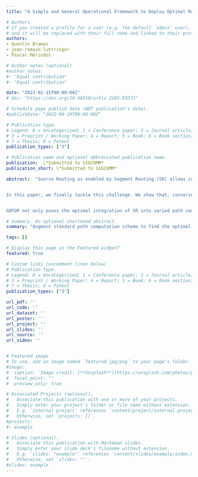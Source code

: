 ```yaml
---
title: "A Simple and General Operational Framework to Deploy Optimal Routes with Source Routing"

# Authors
# If you created a profile for a user (e.g. the default `admin` user), write the username (folder name) here 
# and it will be replaced with their full name and linked to their profile.
authors:
- Quentin Bramas
- jean-romain-luttringer
- Pascal Mérindol

# Author notes (optional)
#author_notes:
#- "Equal contribution"
#- "Equal contribution"

date: "2023-02-15T00:00:00Z"
# doi: "https://doi.org/10.48550/arXiv.2205.03372"

# Schedule page publish date (NOT publication's date).
#publishDate: "2022-09-20T00:00:00Z"

# Publication type.
# Legend: 0 = Uncategorized; 1 = Conference paper; 2 = Journal article;
# 3 = Preprint / Working Paper; 4 = Report; 5 = Book; 6 = Book section;
# 7 = Thesis; 8 = Patent
publication_types: ["3"]

# Publication name and optional abbreviated publication name.
publication:  \*Submitted to SIGCOMM*
publication_short: \*Submitted to SIGCOMM*

abstract:  "Source Routing as enabled by Segment Routing (SR) allows controlling forwarding paths by specifying a list of detours (or segments) to deviate the packets along arbitrary routes. Computing the list of segments to encode a path is a challenging task (in particular when the number of segments has to be minimized) that has never been properly addressed.


In this paper, we finally tackle this challenge. We show that, conversely to what is often proposed in the literature, the segment list computation must be tied within the path computation to solve this task correctly and efficiently. Thus, we design a flexible framework, GOFOR-SR, that can wrap SR around usual path computation algorithms to output minimal segment lists encoding the solutions. Our generic formal model supports many use cases with diverse optimization strategies and contains the first incremental algorithm that encodes a path into a minimal list of segments of any type.


GOFOR not only eases the optimal integration of SR into varied path computation algorithms but also offers various path diversity models, all for a linear overhead. We implement GOFOR and demonstrate its benefits when tackling challenging use cases through an experimental evaluation."

# Summary. An optional shortened abstract.
summary: "Augment standard path computation scheme to find the optimal segment lists for a given path"

tags: []

# Display this page in the Featured widget?
featured: true

# Custom links (uncomment lines below)
# Publication type.
# Legend: 0 = Uncategorized; 1 = Conference paper; 2 = Journal article;
# 3 = Preprint / Working Paper; 4 = Report; 5 = Book; 6 = Book section;
# 7 = Thesis; 8 = Patent
publication_types: ["3"]

url_pdf: ''
url_code: ''
url_dataset: ''
url_poster: ''
url_project: ''
url_slides: ''
url_source: ''
url_video: ''


# Featured image
# To use, add an image named `featured.jpg/png` to your page's folder. 
#image:
#  caption: 'Image credit: [**Unsplash**](https://unsplash.com/photos/pLCdAaMFLTE)'
#  focal_point: ""
#  preview_only: true

# Associated Projects (optional).
#   Associate this publication with one or more of your projects.
#   Simply enter your project's folder or file name without extension.
#   E.g. `internal-project` references `content/project/internal-project/index.md`.
#   Otherwise, set `projects: []`.
#projects:
#- example

# Slides (optional).
#   Associate this publication with Markdown slides.
#   Simply enter your slide deck's filename without extension.
#   E.g. `slides: "example"` references `content/slides/example/index.md`.
#   Otherwise, set `slides: ""`.
#slides: example
---
```


